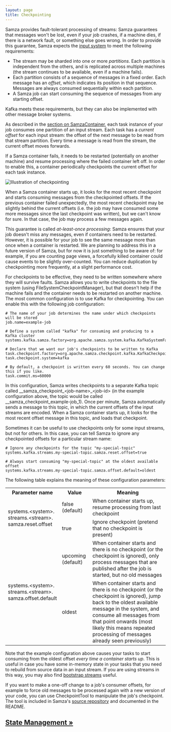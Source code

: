 ```yaml
---
layout: page
title: Checkpointing
---
```


Samza provides fault-tolerant processing of streams: Samza guarantees that messages won't be lost, even if your job crashes, if a machine dies, if there is a network fault, or something else goes wrong. In order to provide this guarantee, Samza expects the [input system](streams.html) to meet the following requirements:

* The stream may be sharded into one or more *partitions*. Each partition is independent from the others, and is replicated across multiple machines (the stream continues to be available, even if a machine fails).
* Each partition consists of a sequence of messages in a fixed order. Each message has an *offset*, which indicates its position in that sequence. Messages are always consumed sequentially within each partition.
* A Samza job can start consuming the sequence of messages from any starting offset.

Kafka meets these requirements, but they can also be implemented with other message broker systems.

As described in the [section on SamzaContainer](samza-container.html), each task instance of your job consumes one partition of an input stream. Each task has a *current offset* for each input stream: the offset of the next message to be read from that stream partition. Every time a message is read from the stream, the current offset moves forwards.

If a Samza container fails, it needs to be restarted (potentially on another machine) and resume processing where the failed container left off. In order to enable this, a container periodically checkpoints the current offset for each task instance.

<img src="/img/0.7.0/learn/documentation/container/checkpointing.svg" alt="Illustration of checkpointing" class="diagram-large">

When a Samza container starts up, it looks for the most recent checkpoint and starts consuming messages from the checkpointed offsets. If the previous container failed unexpectedly, the most recent checkpoint may be slightly behind the current offsets (i.e. the job may have consumed some more messages since the last checkpoint was written), but we can't know for sure. In that case, the job may process a few messages again.

This guarantee is called *at-least-once processing*: Samza ensures that your job doesn't miss any messages, even if containers need to be restarted. However, it is possible for your job to see the same message more than once when a container is restarted. We are planning to address this in a future version of Samza, but for now it is just something to be aware of: for example, if you are counting page views, a forcefully killed container could cause events to be slightly over-counted. You can reduce duplication by checkpointing more frequently, at a slight performance cost.

For checkpoints to be effective, they need to be written somewhere where they will survive faults. Samza allows you to write checkpoints to the file system (using FileSystemCheckpointManager), but that doesn't help if the machine fails and the container needs to be restarted on another machine. The most common configuration is to use Kafka for checkpointing. You can enable this with the following job configuration:

    # The name of your job determines the name under which checkpoints will be stored
    job.name=example-job

    # Define a system called "kafka" for consuming and producing to a Kafka cluster
    systems.kafka.samza.factory=org.apache.samza.system.kafka.KafkaSystemFactory

    # Declare that we want our job's checkpoints to be written to Kafka
    task.checkpoint.factory=org.apache.samza.checkpoint.kafka.KafkaCheckpointManagerFactory
    task.checkpoint.system=kafka

    # By default, a checkpoint is written every 60 seconds. You can change this if you like.
    task.commit.ms=60000

In this configuration, Samza writes checkpoints to a separate Kafka topic called \_\_samza\_checkpoint\_&lt;job-name&gt;\_&lt;job-id&gt; (in the example configuration above, the topic would be called \_\_samza\_checkpoint\_example-job\_1). Once per minute, Samza automatically sends a message to this topic, in which the current offsets of the input streams are encoded. When a Samza container starts up, it looks for the most recent offset message in this topic, and loads that checkpoint.

Sometimes it can be useful to use checkpoints only for some input streams, but not for others. In this case, you can tell Samza to ignore any checkpointed offsets for a particular stream name:

    # Ignore any checkpoints for the topic "my-special-topic"
    systems.kafka.streams.my-special-topic.samza.reset.offset=true

    # Always start consuming "my-special-topic" at the oldest available offset
    systems.kafka.streams.my-special-topic.samza.offset.default=oldest

The following table explains the meaning of these configuration parameters:

<table class="documentation">
  <tr>
    <th>Parameter name</th>
    <th>Value</th>
    <th>Meaning</th>
  </tr>
  <tr>
    <td rowspan="2" class="nowrap">systems.&lt;system&gt;.<br>streams.&lt;stream&gt;.<br>samza.reset.offset</td>
    <td>false (default)</td>
    <td>When container starts up, resume processing from last checkpoint</td>
  </tr>
  <tr>
    <td>true</td>
    <td>Ignore checkpoint (pretend that no checkpoint is present)</td>
  </tr>
  <tr>
    <td rowspan="2" class="nowrap">systems.&lt;system&gt;.<br>streams.&lt;stream&gt;.<br>samza.offset.default</td>
    <td>upcoming (default)</td>
    <td>When container starts and there is no checkpoint (or the checkpoint is ignored), only process messages that are published after the job is started, but no old messages</td>
  </tr>
  <tr>
    <td>oldest</td>
    <td>When container starts and there is no checkpoint (or the checkpoint is ignored), jump back to the oldest available message in the system, and consume all messages from that point onwards (most likely this means repeated processing of messages already seen previously)</td>
  </tr>
</table>

Note that the example configuration above causes your tasks to start consuming from the oldest offset *every time a container starts up*. This is useful in case you have some in-memory state in your tasks that you need to rebuild from source data in an input stream. If you are using streams in this way, you may also find [bootstrap streams](streams.html) useful.

If you want to make a one-off change to a job's consumer offsets, for example to force old messages to be processed again with a new version of your code, you can use CheckpointTool to manipulate the job's checkpoint. The tool is included in Samza's [source repository](/contribute/code.html) and documented in the README.

## [State Management &raquo;](state-management.html)
